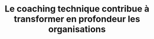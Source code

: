 ---
title: "Le coaching technique contribue à transformer en profondeur les organisations"
draft: false

############################# Target ############################
target:
  enable: true
  title: "_Nous transformons en profondeur les organisations"

  statement:
    description: "Selon le Gartner, les équipes d'ingénierie logicielle les plus performantes obtiennent des résultats :"
    figures:
      - number: "53%"
        details: "supérieurs en termes d'**expérience** et de **productivité** de leurs **employés**"
      - number: "37%"
        details: "supérieurs en termes d'**attraction** et de **fidélisation** de leurs **clients**"
    source:
      label: "*Source : 2020 Gartner Software Engineering Teams Survey"
      url: "https://www.gartner.com/smarterwithgartner/3-ways-to-make-your-software-engineering-team-50-more-effective"


############################# Dimensions ############################
dimensions:
  enable: true

  description: "Le coaching technique répond aux enjeux des entreprises qui veulent **se transformer durablement** en agissant sur 4 dimensions :"

  levels:
    - name: "Équipe"
      description: "Plus d'engagement, de partage, de collaboration"
      image: "images/offer/level-team.png"
    - name: "Management"
      description: "Plus de visibilité et meilleure maîtrise des coûts"
      image: "images/offer/level-management.png"
    - name: "Organisation"
      description: "Culture de l'amélioration continue"
      image: "images/offer/level-organisation.png"
    - name: "Externe"
      description: "Plus grande valeur ajoutée par les produits développés"
      image: "images/offer/level-external.png"


############################# Approach ############################
approach:
  enable: true
  title: "_Notre excellence technique au service de l'efficience"

  statement:
    description: "Pour que vos équipes retrouvent **la pleine maîtrise de leur code** et **de leur pipeline :**"
    actions:
      - description: "Nous insufflons **une culture de l'amélioration continue** au sein des équipes et **les faisons monter en compétences** sur leurs pratiques de développement"
      - description: "Nous intervenons **en immersion dans les équipes** et développons avec elles **les fonctionnalités du backlog** directement sur leur base de code"

  outcomes:
    - description: "Une plus grande maîtrise pour **fiabiliser le delivery**"
      items:
        - name: "Le **temps** de rétroaction est **réduit**"
        - name: "Les **processus** de livraison sont **améliorés**"
        - name: "L'**amélioration** continue est **entretenue**"
    - description: "Une plus grande maîtrise pour **favoriser l'impact systémique**"
      items:
        - name: "Les équipes **partagent** leurs connaissances avec **passion**"
        - name: "Le **rayonnement** au sein de l'organisation capte les **talents** et les **nouveaux projets**"
        - name: "La **qualité des produits** développés attire et retient davantage de **clients**"


############################# Coaching ############################
coaching:
  enable: true
  title: "_Notre coaching s'adapte aux besoins de chaque équipe"

  statement: "Avec **plusieurs niveaux d'accompagnement** et de formats d'intervention"

  formats:
    - name: "Coaching d'équipe"
      image: "images/offer/coaching-team.png"
      practices:
        - name: "Learning Hours"
          description: "Apprendre et mettre en oeuvre les nouvelles pratiques par l'entrainement (kata, etc.)"
        - name: "Mob Programming (équipe entière ou partie)"
          description: "Réaliser une fonctionnalité du backlog en appliquant les bonnes pratiques vues lors des learning hours"
    - name: "Coaching individuel"
      image: "images/offer/coaching-individual.png"
      practices:
        - name: "Pair Programming"
          description: "Résoudre les problèmes rencontrés lors des sessions de Mob ou pour approfondir des pratiques spécifiques"


############################# Method ############################
method:
  enable: true

  statement: "Avec **un focus sur l'humain** pour permettre de gagner en autonomie"

  description: "Pour favoriser une montée en compétences soutenable et durable, nous alternons :"
  items:
    - label: "des cycles \"in\" : où le coach est en immersion dans l'équipe"
    - label: "des cycles \"out\" : où le coach s'efface temporairement"

  cycles:
    - name: "CYCLE \"IN\""
      description: "Le coach technique accompagne l'équipe en session de coaching (collectif ou individuel)"
    - name: "CYCLE \"OUT\""
      description: "Le coach technique laisse l'équipe expérimenter par elle-même"

  details:
    - element: "Les cycles viennent se calquer sur le rythme de l'équipe (sur 1 ou 2 sprint en fonction de la durée ou sur le Program Increment s'il existe)."
    - element: "À chaque début de cycle en immersion, le coach et l'équipe s'entendent sur un contrat de coaching qui va définir le périmètre d'intervention et les objectifs à atteindre."

  note: "À noter que bien qu'il ait un impact sur le delivery des équipes, le coach technique ne prend pas les tâches de développement individuellement."


############################# Results ############################
results:
  enable: true
  title: "_Nos résultats sont visibles et les impacts durables"

  statement:
    description: "Ils se mesurent **pendant et après** l'accompagnement de coaching technique"
    image: "images/offer/results_fr.png"
    note: "Un accompagnement dure entre 6 mois et 1 an selon le périmètre d'intervention."


############################# Outcomes ############################
outcomes:
  enable: true
  
  delivery:
    description: "La **capacité à délivrer des équipes** est améliorée"
    items:
      - name: "Un changement **culturel** s'opère au sein de l'équipe"
      - name: "Elle monte en compétences sur ses **pratiques** de développement"
      - name: "Elle a plus d'**engagement** et une plus grande **autonomie**"

  passion:
    description: "La **passion des équipes** est retrouvée"
    items:
      - name: "La maîtrise renforce **l'engagement**"
      - name: "Les équipes **partagent** leur expérience et la valeur acquises grâce aux nouveaux apprentissages"
      - name: "Une **culture d'amélioration** s'installe durablement"

  button:
    enable: true
    label: "Parlons en"
    link: "contact"
---